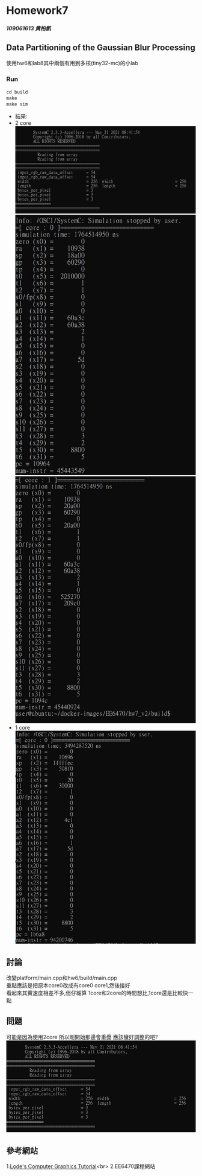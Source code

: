 # Homework7 

##### 109061613 黃柏凱


##  Data Partitioning of the Gaussian Blur Processing
  使用hw6和lab8其中兩個有用到多核(tiny32-mc)的小lab<br>
  
  

  
### Run 
```
cd build
make
make sim
```

* 結果:<br>
* 2 core
    ![](https://github.com/twyayaya/ee6470/blob/master/hw7_v2/hw7_1.jpg)<br>
    ![](https://github.com/twyayaya/ee6470/blob/master/hw7_v2/hw7_2.jpg)<br>
    ![](https://github.com/twyayaya/ee6470/blob/master/hw7_v2/hw7_3.jpg)<br>
* 1 core
    ![](https://github.com/twyayaya/ee6470/blob/master/hw6_test/hw6_2.jpg)<br>


## 討論
  改變platform/main.cpp和hw6/build/main.cpp<br>
  重點應該是把原本core0改成有core0 core1,然後接好<br>
  看起來其實速度相差不多,但仔細算 1core和2core的時間想比,1core還是比較快一點<br>
  
  
  
## 問題
  可能是因為使用2core 所以剛開始那邊會重疊
  應該蠻好調整的吧?
  ![](https://github.com/twyayaya/ee6470/blob/master/hw7_v2/hw7_1.jpg)<br>


## 參考網站
1.[Lode's Computer Graphics Tutorial](https://lodev.org/cgtutor/filtering.html#Gaussian_Blur_)<br>
2.EE6470課程網站<br>

